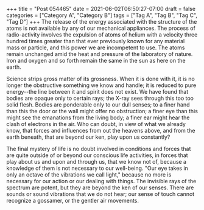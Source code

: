 +++
title = "Post 054465"
date = 2021-06-02T06:50:27-07:00
draft = false
categories = ["Category A", "Category B"]
tags = ["Tag A", "Tag B", "Tag C", "Tag D"]
+++
The release of the energy associated with the structure of the atoms is not available by any of our mechanical appliances. The process of radio-activity involves the expulsion of atoms of helium with a velocity three hundred times greater than that ever previously known for any material mass or particle, and this power we are incompetent to use. The atoms remain unchanged amid the heat and pressure of the laboratory of nature. Iron and oxygen and so forth remain the same in the sun as here on the earth.

Science strips gross matter of its grossness. When it is done with it, it is no longer the obstructive something we know and handle; it is reduced to pure energy--the line between it and spirit does not exist. We have found that bodies are opaque only to certain rays; the X-ray sees through this too too solid flesh. Bodies are ponderable only to our dull senses; to a finer hand than this the door or the wall might offer no obstruction; a finer eye than this might see the emanations from the living body; a finer ear might hear the clash of electrons in the air. Who can doubt, in view of what we already know, that forces and influences from out the heavens above, and from the earth beneath, that are beyond our ken, play upon us constantly?

The final mystery of life is no doubt involved in conditions and forces that are quite outside of or beyond our conscious life activities, in forces that play about us and upon and through us, that we know not of, because a knowledge of them is not necessary to our well-being. "Our eye takes in only an octave of the vibrations we call light," because no more is necessary for our action or our dealing with things. The invisible rays of the spectrum are potent, but they are beyond the ken of our senses. There are sounds or sound vibrations that we do not hear; our sense of touch cannot recognize a gossamer, or the gentler air movements.
